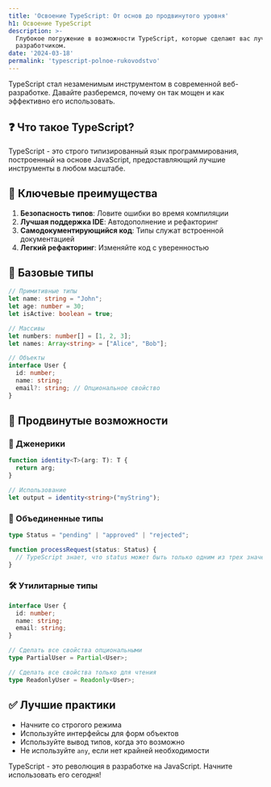 ```yaml
---
title: 'Освоение TypeScript: От основ до продвинутого уровня'
h1: Освоение TypeScript
description: >-
  Глубокое погружение в возможности TypeScript, которые сделают вас лучшим
  разработчиком.
date: '2024-03-18'
permalink: 'typescript-polnoe-rukovodstvo'
---
```

TypeScript стал незаменимым инструментом в современной веб-разработке. Давайте разберемся, почему он так мощен и как эффективно его использовать.
## ❓ Что такое TypeScript?

TypeScript - это строго типизированный язык программирования, построенный на основе JavaScript, предоставляющий лучшие инструменты в любом масштабе.

## 🌟 Ключевые преимущества

1. **Безопасность типов**: Ловите ошибки во время компиляции
2. **Лучшая поддержка IDE**: Автодополнение и рефакторинг
3. **Самодокументирующийся код**: Типы служат встроенной документацией
4. **Легкий рефакторинг**: Изменяйте код с уверенностью

## 🧱 Базовые типы

```typescript
// Примитивные типы
let name: string = "John";
let age: number = 30;
let isActive: boolean = true;

// Массивы
let numbers: number[] = [1, 2, 3];
let names: Array<string> = ["Alice", "Bob"];

// Объекты
interface User {
  id: number;
  name: string;
  email?: string; // Опциональное свойство
}
```

## 🚀 Продвинутые возможности

### 🧬 Дженерики

```typescript
function identity<T>(arg: T): T {
  return arg;
}

// Использование
let output = identity<string>("myString");
```

### 🔗 Объединенные типы

```typescript
type Status = "pending" | "approved" | "rejected";

function processRequest(status: Status) {
  // TypeScript знает, что status может быть только одним из трех значений
}
```

### 🛠️ Утилитарные типы

```typescript
interface User {
  id: number;
  name: string;
  email: string;
}

// Сделать все свойства опциональными
type PartialUser = Partial<User>;

// Сделать все свойства только для чтения
type ReadonlyUser = Readonly<User>;
```

## ✅ Лучшие практики

- Начните со строгого режима
- Используйте интерфейсы для форм объектов
- Используйте вывод типов, когда это возможно
- Не используйте `any`, если нет крайней необходимости

TypeScript - это революция в разработке на JavaScript. Начните использовать его сегодня!
